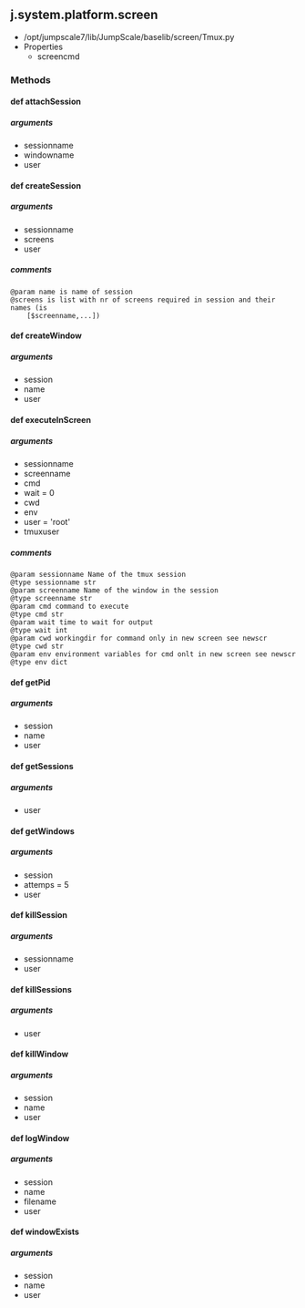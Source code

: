 <!-- toc -->
## j.system.platform.screen

- /opt/jumpscale7/lib/JumpScale/baselib/screen/Tmux.py
- Properties
    - screencmd

### Methods

#### def attachSession 

##### arguments

- sessionname
- windowname
- user

#### def createSession 

##### arguments

- sessionname
- screens
- user

##### comments

```
@param name is name of session
@screens is list with nr of screens required in session and their names (is
    [$screenname,...])

```

#### def createWindow 

##### arguments

- session
- name
- user

#### def executeInScreen 

##### arguments

- sessionname
- screenname
- cmd
- wait = 0
- cwd
- env
- user = 'root'
- tmuxuser

##### comments

```
@param sessionname Name of the tmux session
@type sessionname str
@param screenname Name of the window in the session
@type screenname str
@param cmd command to execute
@type cmd str
@param wait time to wait for output
@type wait int
@param cwd workingdir for command only in new screen see newscr
@type cwd str
@param env environment variables for cmd onlt in new screen see newscr
@type env dict

```

#### def getPid 

##### arguments

- session
- name
- user

#### def getSessions 

##### arguments

- user

#### def getWindows 

##### arguments

- session
- attemps = 5
- user

#### def killSession 

##### arguments

- sessionname
- user

#### def killSessions 

##### arguments

- user

#### def killWindow 

##### arguments

- session
- name
- user

#### def logWindow 

##### arguments

- session
- name
- filename
- user

#### def windowExists 

##### arguments

- session
- name
- user

